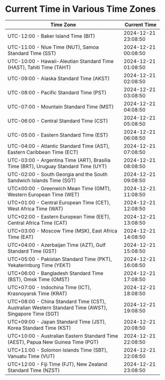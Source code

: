 # Current Time in Various Time Zones

| Time Zone | Current Time |
|-----------|--------------|
| UTC-12:00 - Baker Island Time (BIT) | 2024-12-21 23:08:50 |
| UTC-11:00 - Niue Time (NUT), Samoa Standard Time (SST) | 2024-12-21 00:08:50 |
| UTC-10:00 - Hawaii-Aleutian Standard Time (HAST), Tahiti Time (TAHT) | 2024-12-21 01:08:50 |
| UTC-09:00 - Alaska Standard Time (AKST) | 2024-12-21 02:08:50 |
| UTC-08:00 - Pacific Standard Time (PST) | 2024-12-21 03:08:50 |
| UTC-07:00 - Mountain Standard Time (MST) | 2024-12-21 04:08:50 |
| UTC-06:00 - Central Standard Time (CST) | 2024-12-21 05:08:50 |
| UTC-05:00 - Eastern Standard Time (EST) | 2024-12-21 06:08:50 |
| UTC-04:00 - Atlantic Standard Time (AST), Eastern Caribbean Time (ECT) | 2024-12-21 07:08:50 |
| UTC-03:00 - Argentina Time (ART), Brasília Time (BRT), Uruguay Standard Time (UYT) | 2024-12-21 08:08:50 |
| UTC-02:00 - South Georgia and the South Sandwich Islands Time (SGT) | 2024-12-21 09:08:50 |
| UTC±00:00 - Greenwich Mean Time (GMT), Western European Time (WET) | 2024-12-21 11:08:50 |
| UTC+01:00 - Central European Time (CET), West Africa Time (WAT) | 2024-12-21 12:08:50 |
| UTC+02:00 - Eastern European Time (EET), Central Africa Time (CAT) | 2024-12-21 13:08:50 |
| UTC+03:00 - Moscow Time (MSK), East Africa Time (EAT) | 2024-12-21 14:08:50 |
| UTC+04:00 - Azerbaijan Time (AZT), Gulf Standard Time (GST) | 2024-12-21 15:08:50 |
| UTC+05:00 - Pakistan Standard Time (PKT), Yekaterinburg Time (YEKT) | 2024-12-21 16:08:50 |
| UTC+06:00 - Bangladesh Standard Time (BST), Omsk Time (OMST) | 2024-12-21 17:08:50 |
| UTC+07:00 - Indochina Time (ICT), Krasnoyarsk Time (KRAT) | 2024-12-21 18:08:50 |
| UTC+08:00 - China Standard Time (CST), Australian Western Standard Time (AWST), Singapore Time (SGT) | 2024-12-21 19:08:50 |
| UTC+09:00 - Japan Standard Time (JST), Korea Standard Time (KST) | 2024-12-21 20:08:50 |
| UTC+10:00 - Australian Eastern Standard Time (AEST), Papua New Guinea Time (PGT) | 2024-12-21 22:08:50 |
| UTC+11:00 - Solomon Islands Time (SBT), Vanuatu Time (VUT) | 2024-12-21 22:08:50 |
| UTC+12:00 - Fiji Time (FJT), New Zealand Standard Time (NZST) | 2024-12-21 23:08:50 |
